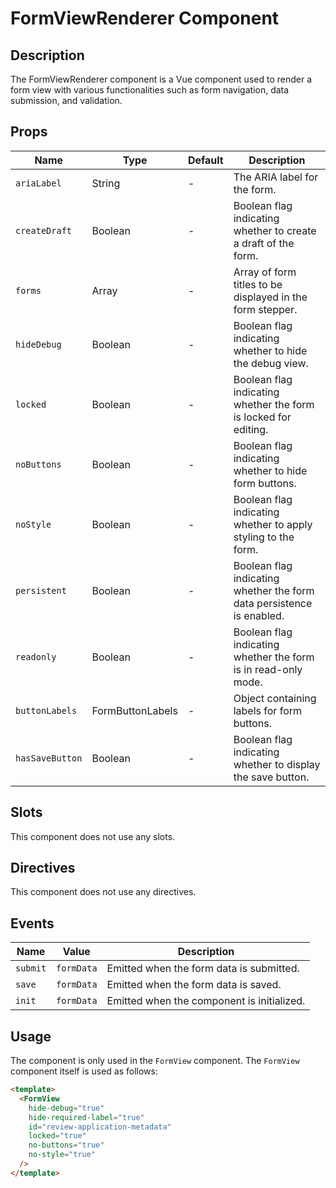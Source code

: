 # FormViewRenderer Component

## Description

The FormViewRenderer component is a Vue component used to render a form view
with various functionalities such as form navigation,
data submission, and validation.

## Props

| Name | Type | Default | Description |
| ---- | ---- | ------- | ----------- |
| `ariaLabel` | String | - | The ARIA label for the form. |
| `createDraft` | Boolean | - | Boolean flag indicating whether to create a draft of the form. |
| `forms` | Array | - | Array of form titles to be displayed in the form stepper. |
| `hideDebug` | Boolean | - | Boolean flag indicating whether to hide the debug view. |
| `locked` | Boolean | - | Boolean flag indicating whether the form is locked for editing. |
| `noButtons` | Boolean | - | Boolean flag indicating whether to hide form buttons. |
| `noStyle` | Boolean | - | Boolean flag indicating whether to apply styling to the form. |
| `persistent` | Boolean | - | Boolean flag indicating whether the form data persistence is enabled. |
| `readonly` | Boolean | - | Boolean flag indicating whether the form is in read-only mode. |
| `buttonLabels` | FormButtonLabels | - | Object containing labels for form buttons. |
| `hasSaveButton` | Boolean | - | Boolean flag indicating whether to display the save button. |

## Slots

This component does not use any slots.

## Directives

This component does not use any directives.

## Events

| Name | Value | Description |
| ---- | ----- | ----------- |
| `submit` | `formData` | Emitted when the form data is submitted. |
| `save` | `formData` | Emitted when the form data is saved. |
| `init` | `formData` | Emitted when the component is initialized. |

## Usage

The component is only used in the `FormView` component. The `FormView` component itself is used as follows:

```html
<template>
  <FormView
    hide-debug="true"
    hide-required-label="true"
    id="review-application-metadata"
    locked="true"
    no-buttons="true"
    no-style="true"
  />
</template>
```
